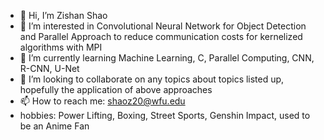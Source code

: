 - 👋 Hi, I’m Zishan Shao
- 👀 I’m interested in Convolutional Neural Network for Object Detection and Parallel Approach to reduce communication costs for kernelized algorithms with MPI
- 🌱 I’m currently learning Machine Learning, C, Parallel Computing, CNN, R-CNN, U-Net
- 💞️ I’m looking to collaborate on any topics about topics listed up, hopefully the application of above approaches
- 📫 How to reach me: shaoz20@wfu.edu
- hobbies: Power Lifting, Boxing, Street Sports, Genshin Impact, used to be an Anime Fan

<!---
DataPrincess-5418/DataPrincess-5418 is a ✨ special ✨ repository because its `README.md` (this file) appears on your GitHub profile.
You can click the Preview link to take a look at your changes.
--->
<!-- []<src img = "/DataPrincess-5418/我.jpg" width = 100> -->


